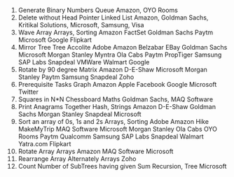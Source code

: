 1. Generate Binary Numbers
Queue
Amazon, OYO Rooms
2. Delete without Head Pointer
Linked List
Amazon, Goldman Sachs, Kritikal Solutions, Microsoft, Samsung, Visa
3. Wave Array
Arrays, Sorting
Amazon FactSet Goldman Sachs Paytm Microsoft Google Flipkart
4. Mirror Tree
Tree
Accolite Adobe Amazon Belzabar EBay Goldman Sachs Microsoft Morgan Stanley Myntra Ola Cabs Paytm PropTiger Samsung SAP Labs Snapdeal VMWare Walmart Google
5. Rotate by 90 degree
Matrix
Amazon D-E-Shaw Microsoft Morgan Stanley Paytm Samsung Snapdeal Zoho
6. Prerequisite Tasks
Graph
Amazon Apple Facebook Google Microsoft Twitter
7. Squares in N*N Chessboard
Maths
Goldman Sachs, MAQ Software
8. Print Anagrams Together 
Hash, Strings
Amazon D-E-Shaw Goldman Sachs Morgan Stanley Snapdeal Microsoft
9. Sort an array of 0s, 1s and 2s
Arrays, Sorting
Adobe Amazon Hike MakeMyTrip MAQ Software Microsoft Morgan Stanley Ola Cabs OYO Rooms Paytm Qualcomm Samsung SAP Labs Snapdeal Walmart Yatra.com Flipkart
10. Rotate Array
Arrays
Amazon MAQ Software Microsoft
11. Rearrange Array Alternately
Arrays
Zoho
12. Count Number of SubTrees having given Sum
Recursion, Tree
Microsoft

